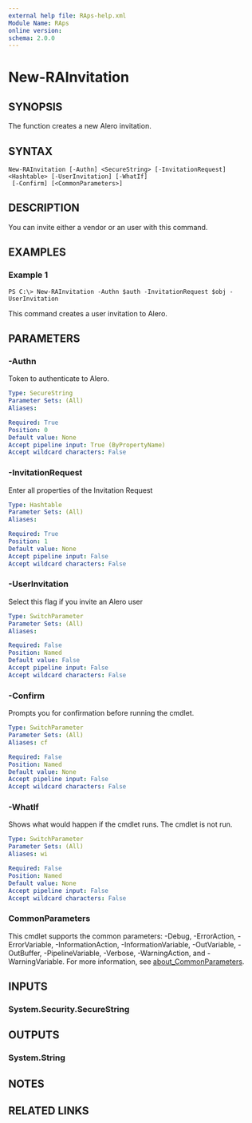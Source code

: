 ```yaml
---
external help file: RAps-help.xml
Module Name: RAps
online version:
schema: 2.0.0
---
```


# New-RAInvitation

## SYNOPSIS
The function creates a new Alero invitation.

## SYNTAX

```
New-RAInvitation [-Authn] <SecureString> [-InvitationRequest] <Hashtable> [-UserInvitation] [-WhatIf]
 [-Confirm] [<CommonParameters>]
```

## DESCRIPTION
You can invite either a vendor or an user with this command.

## EXAMPLES

### Example 1
```
PS C:\> New-RAInvitation -Authn $auth -InvitationRequest $obj -UserInvitation
```

This command creates a user invitation to Alero.

## PARAMETERS

### -Authn
Token to authenticate to Alero.

```yaml
Type: SecureString
Parameter Sets: (All)
Aliases:

Required: True
Position: 0
Default value: None
Accept pipeline input: True (ByPropertyName)
Accept wildcard characters: False
```

### -InvitationRequest
Enter all properties of the Invitation Request

```yaml
Type: Hashtable
Parameter Sets: (All)
Aliases:

Required: True
Position: 1
Default value: None
Accept pipeline input: False
Accept wildcard characters: False
```

### -UserInvitation
Select this flag if you invite an Alero user

```yaml
Type: SwitchParameter
Parameter Sets: (All)
Aliases:

Required: False
Position: Named
Default value: False
Accept pipeline input: False
Accept wildcard characters: False
```

### -Confirm
Prompts you for confirmation before running the cmdlet.

```yaml
Type: SwitchParameter
Parameter Sets: (All)
Aliases: cf

Required: False
Position: Named
Default value: None
Accept pipeline input: False
Accept wildcard characters: False
```

### -WhatIf
Shows what would happen if the cmdlet runs. The cmdlet is not run.

```yaml
Type: SwitchParameter
Parameter Sets: (All)
Aliases: wi

Required: False
Position: Named
Default value: None
Accept pipeline input: False
Accept wildcard characters: False
```

### CommonParameters
This cmdlet supports the common parameters: -Debug, -ErrorAction, -ErrorVariable, -InformationAction, -InformationVariable, -OutVariable, -OutBuffer, -PipelineVariable, -Verbose, -WarningAction, and -WarningVariable. For more information, see [about_CommonParameters](http://go.microsoft.com/fwlink/?LinkID=113216).

## INPUTS

### System.Security.SecureString
## OUTPUTS

### System.String
## NOTES

## RELATED LINKS
